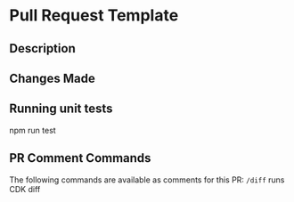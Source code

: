 # Pull Request Template

## Description

## Changes Made

## Running unit tests

npm run test

## PR Comment Commands
The following commands are available as comments for this PR:
`/diff` runs CDK diff


